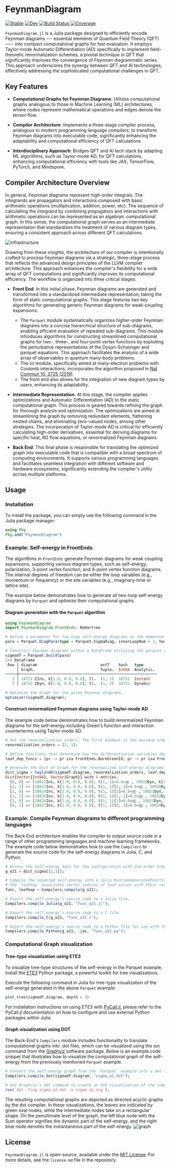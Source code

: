 # FeynmanDiagram

[![Stable](https://img.shields.io/badge/docs-stable-blue.svg)](https://numericalEFT.github.io/FeynmanDiagram.jl/stable)
[![Dev](https://img.shields.io/badge/docs-dev-blue.svg)](https://numericalEFT.github.io/FeynmanDiagram.jl/dev)
[![Build Status](https://github.com/numericalEFT/FeynmanDiagram.jl/workflows/CI/badge.svg)](https://github.com/numericalEFT/FeynmanDiagram.jl/actions)
[![Coverage](https://codecov.io/gh/numericalEFT/FeynmanDiagram.jl/branch/master/graph/badge.svg)](https://codecov.io/gh/numericalEFT/FeynmanDiagram.jl)

`FeynmanDiagram.jl` is a Julia package designed to efficiently encode Feynman diagrams --- essential elements of Quantum Field Theory (QFT) —-- into compact computational graphs for fast evaluation. It employs Taylor-mode Automatic Differentiation (AD) specifically to implement field-theoretic renormalization schemes, a pivotal technique in QFT that significantly improves the convergence of Feynman diagrammatic series. This approach underscores the synergy between QFT and AI technologies, effectively addressing the sophisticated computational challenges in QFT.

## Key Features

- **Computational Graphs for Feynman Diagrams**: Utilizes computational graphs analogous to those in Machine Learning (ML) architectures, where nodes represent mathematical operations and edges denote the tensor flow.
  
- **Compiler Architecture**: Implements a three-stage compiler process, analogous to modern programming language compilers, to transform Feynman diagrams into executable code, significantly enhancing the adaptability and computational efficiency of QFT calculations.

- **Interdisciplinary Approach**: Bridges QFT and AI tech stack by adapting ML algorithms, such as Taylor-mode AD, for QFT calculations, enhancing computational efficiency with tools like JAX, TensorFlow, PyTorch, and Mindspore.

## Compiler Architecture Overview

In general, Feynman diagrams represent high-order integrals. The integrands are propagators and interactions composed with basic arithmetic operations (multiplication, addition, power, etc). The sequence of calculating the integrand by combining propagators and interactions with arithmetic operations can be represented as an algebraic computational graph. In this sense, the computational graph serves as an intermediate representation that standardizes the treatment of various diagram types, ensuring a consistent approach across different QFT calculations.

![infrastructure](assets/diagram_compiler.svg?raw=true "Compiler Infrastructure")

Drawing from these insights, the architecture of our compiler is intentionally crafted to process Feynman diagrams via a strategic, three-stage process that reflects the advanced design principles of the LLVM compiler architecture. This approach enhances the compiler's flexibility for a wide array of QFT computations and significantly improves its computational efficiency. The workflow is organized into three critical stages:

- **Front End**: In this initial phase, Feynman diagrams are generated and transformed into a standardized intermediate representation, taking the form of static computational graphs. This stage features two key algorithms for generating generic Feynman diagrams for weak-coupling expansions:
  - The `Parquet` module systematically organizes higher-order Feynman diagrams into a concise hierarchical structure of sub-diagrams, enabling efficient evaluation of repeated sub-diagrams. This module introduces algorithms for constructing streamlined computational graphs for two-, three-, and four-point vertex functions by exploiting the perturbative representations of the Dyson-Schwinger and parquet equations. This approach facilitates the analysis of a wide array of observables in quantum many-body problems.
  - The `GV` module, specifically aimed at many-electron problems with Coulomb interactions, incorporates the algorithm proposed in [Nat Commun 10, 3725 (2019)](https://doi.org/10.1038/s41467-019-11708-6).
  - The front end also allows for the integration of new diagram types by users, enhancing its adaptability.

- **Intermediate Representation**:  At this stage, the compiler applies optimizations and Automatic Differentiation (AD) to the static computational graph. This process is geared towards refining the graph for thorough analysis and optimization. The optimizations are aimed at streamlining the graph by removing redundant elements, flattening nested chains, and eliminating zero-valued nodes, among other strategies. The incorporation of Taylor-mode AD is critical for efficiently calculating high-order derivatives, essential for deriving diagrams for specific heat, RG flow equations, or renormalized Feynman diagrams.

- **Back End**: This final phase is responsible for translating the optimized graph into executable code that is compatible with a broad spectrum of computing environments. It supports various programming languages and facilitates seamless integration with different software and hardware ecosystems, significantly extending the compiler's utility across multiple platforms.

## Usage

### Installation

To install the package, you can simply use the following command in the Julia package manager:

```julia
using Pkg
Pkg.add("FeynmanDiagram")
```

### Example: Self-energy in FrontEnds

The algorithms in `FrontEnds` generate Feynman diagrams for weak coupling expansions, supporting various diagram types, such as self-energy, polarization, 3-point vertex function, and 4-point vertex function diagrams. The internal degrees of freedom can be either the loop variables (e.g., momentum or frequency) or the site variables (e.g., imaginary-time or lattice site).

The example below demonstrates how to generate all two-loop self-energy diagrams by `Parquet` and optimize their computational graphs.

#### Diagram generation with the `Parquet` algorithm

```julia
using FeynmanDiagram
import FeynmanDiagram.FrontEnds: NoHartree

# Define a parameter for two-loop self-energy diagrams in the momentum and the imaginary-time representation. Exclude any diagrams containing Hartree subdiagrams. 
para = Parquet.DiagPara(type = Parquet.SigmaDiag, innerLoopNum = 2, hasTau = true, filter=[NoHartree,]);

# Construct Feynman diagrams within a DataFrame utilizing the parquet algorithm. The resulting sigmadf DataFrame comprises two components: the instantaneous part and the dynamic part of the self-energy.
sigmadf = Parquet.build(para) 
2×4 DataFrame
 Row │ diagram                            extT    hash   type
     │ Graph…                             Tuple…  Int64  Analytic…
─────┼─────────────────────────────────────────────────────────────
   1 │ 18721-ΣIns, k[1.0, 0.0, 0.0], t(…  (1, 1)  18721  Instant
   2 │ 18722-ΣDyn, k[1.0, 0.0, 0.0], t(…  (1, 2)  18722  Dynamic

# Optimize the Graph for the given Feynman diagrams.
optimize!(sigmadf.diagram); 
```

#### Construct renormalized Feynman diagrams using Taylor-mode AD

The example code below demonstrates how to build renormalized Feynman diagrams for the self-energy including Green's function and interaction counterterms using Taylor-mode AD.

```julia
# Set the renormalization orders. The first element is the maximum order of the Green's function counterterms, and the second element is the maximum order of the interaction counterterms.
renormalization_orders = [2, 1];

# Define functions that determine how the differentiation variables depend on the properties of the leaves in your graphs, identifying `BareGreenId` and `BareInteractionId` properties as the Green's function and interaction counterterms, respectively.
leaf_dep_funcs = [pr -> pr isa FrontEnds.BareGreenId, pr -> pr isa FrontEnds.BareInteractionId];

# Generate the Dict of Graph for the renormalized self-energy diagrams with the Green's function counterterms and the interaction counterterms.
dict_sigma = taylorAD(sigmadf.diagram, renormalization_orders, leaf_dep_funcs)
Dict{Vector{Int64}, Vector{Graph}} with 6 entries:
  [0, 0] => [18822Ins, k[1.0, 0.0, 0.0], t(1, 1)=0.0=Ⓧ , 19019Dyn, k[1.0, 0.0, 0.0], t(1, 2)=0.0=⨁ ]
  [2, 1] => [18823Ins, k[1.0, 0.0, 0.0], t(1, 1)[2, 1]=0.0=Ⓧ , 19020Dyn, k[1.0, 0.0, 0.0], t(1, 2)[2, 1]=0.0=⨁ ]
  [2, 0] => [18824Ins, k[1.0, 0.0, 0.0], t(1, 1)[2]=0.0=Ⓧ , 19021Dyn, k[1.0, 0.0, 0.0], t(1, 2)[2]=0.0=⨁ ]
  [1, 1] => [18825Ins, k[1.0, 0.0, 0.0], t(1, 1)[1, 1]=0.0=Ⓧ , 19022Dyn, k[1.0, 0.0, 0.0], t(1, 2)[1, 1]=0.0=⨁ ]
  [1, 0] => [18826Ins, k[1.0, 0.0, 0.0], t(1, 1)[1]=0.0=Ⓧ , 19023Dyn, k[1.0, 0.0, 0.0], t(1, 2)[1]=0.0=⨁ ]
  [0, 1] => [18827Ins, k[1.0, 0.0, 0.0], t(1, 1)[0, 1]=0.0=Ⓧ , 19024Dyn, k[1.0, 0.0, 0.0], t(1, 2)[0, 1]=0.0=⨁ ]
```

### Example: Compile Feynman diagrams to different programming languages

The Back End architecture enables the compiler to output source code in a range of other programming languages and machine learning frameworks. The example code below demonstrates how to use the `Compilers` to generate the source code for the self-energy diagrams in Julia, C, and Python.

```julia
# Access the self-energy data for the configuration with 2nd-order Green's function counterterms and 1st-order interaction counterterms.
g_o21 = dict_sigma[[2,1]]; 

# Compile the selected self-energy into a Julia RuntimeGeneratedFunction `func` and a `leafmap`.
# The `leafmap` associates vector indices of leaf values with their corresponding leaves (propagators and interactions). 
func, leafmap = Compilers.compile(g_o21);

# Export the self-energy's source code to a Julia file.
Compilers.compile_Julia(g_o21, "func_o21.jl");

# Export the self-energy's source code to a C file.
Compilers.compile_C(g_o21, "func_o21.c");

# Export the self-energy's source code to a Python file for use with the JAX machine learning framework.
Compilers.compile_Python(g_o21, :jax, "func_o21.py");
```

### Computational Graph visualization

#### Tree-type visualization using ETE3

To visualize tree-type structures of the self-energy in the Parquet example, install the [ETE3](http://etetoolkit.org/) Python package, a powerful toolkit for tree visualizations.

Execute the following command in Julia for tree-type visualization of the self-energy generated in the above `Parquet` example:

```julia
plot_tree(sigmadf.diagram, depth = 3)
```

For installation instructions on using ETE3 with [PyCall.jl](https://github.com/JuliaPy/PyCall.jl), please refer to the PyCall.jl documentation on how to configure and use external Python packages within Julia.

#### Graph visualization using DOT

The Back-End's `Compilers` module includes functionality to translate computational graphs into .dot files, which can be visualized using the `dot` command from the [Graphviz](https://graphviz.org/download/) software package. Below is an example code snippet that illustrates how to visualize the computational graph of the self-energy from the previously mentioned `Parquet` example.

```julia
# Convert the self-energy graph from the `Parquet` example into a dot file.
Compilers.compile_dot(sigmadf.diagram, "sigma_o2.dot");

# Use Graphviz's dot command to create an SVG visualization of the computational graph.
run(`dot -Tsvg sigma_o2.dot -o sigma_o2.svg`);
```

The resulting computational graphs are depicted as directed acyclic graphs by the dot compiler. In these visualizations, the leaves are indicated by green oval nodes, while the intermediate nodes take on a rectangular shape. On the penultimate level of the graph, the left blue node with the Sum operator signifies the dynamic part of the self-energy, and the right blue node denotes the instantaneous part of the self-energy.
![graph](assets/sigma_o2.svg?raw=true "Graph")

## License

`FeynmanDiagram.jl` is open-source, available under the [MIT License](https://opensource.org/licenses/MIT). For more details, see the `license.md` file in the repository.
